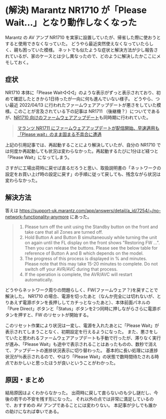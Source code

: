 # (解決) Marantz NR1710 が「Please Wait...」となり動作しなくなった

Marantz の AV アンプ NR1710 を実家に設置していたが、帰省した際に使おうとすると使用できなくなっていた。
どうやら最近突然使えなくなっていたらしく、親も困っていた模様。
ネットでも似たような症状と解決方法が少し報告されているが、家のケースとは少し異なったので、どのように解決したかここにメモしておく。

## 症状

NR1710 本体に「Please Wait◁◁◁」のような表示がずっと表示されており、初めて確認したときから1日待ったが一向に何も進んでいない様子。
どうやら、つい最近 2022/04/13 に行われたファームウェアアップデートが悪さをしていた模様。このことが言及されている下の記事は NR1711 （後継機？）についてであるが、[NR1710 向けのファームウェアアップデート](https://www.marantz.jp/ja-jp/support/FirmwareUpdate/nr1710)も同時期に行われていた。

> [マランツ NR1711 にファームウェアアップデートが配信開始、早速適用も「Please wait」のまま固まる不具合に遭遇](https://enjoypclife.net/marantz-nr1711-firmware-update-freezing-please-wait/)

上記の引用記事では、再起動することにより解決していたが、自分の NR1710 では何度か再起動しても状況は変わらなかった。再起動するたびに1分ほど経つと「Please Wait」になってしまう。

さすがに工場出荷時に戻せば直るだろうと思い、取扱説明書の「ネットワークの設定をお買い上げ時の設定に戻す」の手順に従って戻しても、残念ながら状況は変わらなかった。

## 解決方法

答えは <https://support-uk.marantz.com/app/answers/detail/a_id/7254/~/no-network-functionality-anymore> にあった。

> 1. Please turn off the unit using the Standby button on the front and take care that all Zones are turned off.
> 2. Hold Button A and Button B simultaneously while turning the unit on again until the FL display on the front shows "Restoring FW ...". Then you can release the buttons. Please see the below table for reference of Button A and B which depends on the model.
> 3. The progress of this process is displayed in % and minutes. Please note that this may take 15-20 minutes to complete. Do not switch off your AVR/AVC during that process.
> 4. If the operation is complete, the AVR/AVC will restart automatically. 

どうやらネットワーク周りの問題らしく、FW(ファームウェア？)を戻すことで解決した。
NR1710 の場合、電源を切ったあと（なんか完全には切れないが、とりあえず電源ボタンを長押ししてカチっとなったあと）、本体前面パネルの「Pure Direct」ボタンと「Status」ボタンを2つ同時に押しながらさらに電源ボタンを押すと、FW のリセットが開始する。

このリセット作業により状況は一変し、電源を入れたあとに「Please Wait」が表示されてしまうことなく、初期設定を行えるようになった。
また、悪さをしていたと思われるファームウェアアップデートも手動で行ったが、滞りなく実行が進み、「Please Wait」も途中で表示されることはあったものの、数秒で消えて、アップデートの進捗状況表示に切り替わった。
基本的に長い処理には進捗状況が％表示されるので、やはり「Please Wait」の状態で数時間待たされる時点でおかしいと思ったほうが良いということがわかった。

## 原因・まとめ

結局原因はよくわからなかった。
出荷時に戻して直らないのも少し謎だし、今後の若干の不安を残す形になった。
それ以外の点では非常に満足しているので、おすすめの AV アンプであることには変わりない。
本記事が少しでも誰かの助けになれば幸いである。